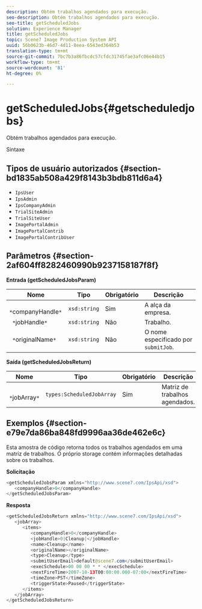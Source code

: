 ```yaml
---
description: Obtém trabalhos agendados para execução.
seo-description: Obtém trabalhos agendados para execução.
seo-title: getScheduledJobs
solution: Experience Manager
title: getScheduledJobs
topic: Scene7 Image Production System API
uuid: 56b0623b-46d7-4d11-8eea-6543ed364b53
translation-type: tm+mt
source-git-commit: 7bc7b3a86fbcdc57cfdc31745fae3afc06e44b15
workflow-type: tm+mt
source-wordcount: '81'
ht-degree: 0%

---
```



# getScheduledJobs{#getscheduledjobs}

Obtém trabalhos agendados para execução.

Sintaxe

## Tipos de usuário autorizados {#section-bd1835ab508a429f8143b3bdb811d6a4}

* `IpsUser`
* `IpsAdmin`
* `IpsCompanyAdmin`
* `TrialSiteAdmin`
* `TrialSiteUser`
* `ImagePortalAdmin`
* `ImagePortalContrib`
* `ImagePortalContribUser`

## Parâmetros {#section-2af604ff8282460990b9237158187f8f}

**Entrada (getScheduledJobsParam)**

| Nome | Tipo | Obrigatório | Descrição |
|---|---|---|---|
| ` *`companyHandle`*` | `xsd:string` | Sim | A alça da empresa. |
| ` *`jobHandle`*` | `xsd:string` | Não | Trabalho. |
| ` *`originalName`*` | `xsd:string` | Não | O nome especificado por `submitJob`. |

**Saída (getScheduledJobsReturn)**

| Nome | Tipo | Obrigatório | Descrição |
|---|---|---|---|
| ` *`jobArray`*` | `types:ScheduledJobArray` | Sim | Matriz de trabalhos agendados. |

## Exemplos {#section-e79e7da86ba848fd9996aa36de462e6c}

Esta amostra de código retorna todos os trabalhos agendados em uma matriz de trabalhos. O próprio storage contém informações detalhadas sobre os trabalhos.

**Solicitação**

```java
<getScheduledJobsParam xmlns="http://www.scene7.com/IpsApi/xsd">
   <companyHandle>0</companyHandle>
</getScheduledJobsParam>
```

**Resposta**

```java
<getScheduledJobsReturn xmlns="http://www.scene7.com/IpsApi/xsd">
   <jobArray>
      <items>
         <companyHandle>0</companyHandle>
         <jobHandle>0|Cleanup|</jobHandle>
         <name>Cleanup</name>
         <originalName></originalName>
         <type>Cleanup</type>
         <submitUserEmail>default@scene7.com</submitUserEmail>
         <execSchedule>00 00 00 * * </execSchedule>
         <nextFireTime>2007-10-13T00:00:00.000-07:00</nextFireTime>
         <timeZone>PST</timeZone>
         <triggerState>Paused</triggerState>
      </items>
   </jobArray>
</getScheduledJobsReturn>
```

